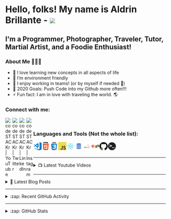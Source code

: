 # Hello, folks! My name is Aldrin Brillante -  <img src="https://raw.githubusercontent.com/MartinHeinz/MartinHeinz/master/wave.gif" width="30px">


## I'm a Programmer, Photographer, Traveler, Tutor, Martial Artist, and a Foodie Enthusiast!

### About Me 🙋🏻‍♂️
- 🔭 I love learning new concepts in all aspects of life
- 🌱 I’m environment friendly
- 👯 I enjoy working in teams! (or by myself if needed 🤣)
- 🥅 2020 Goals: Push Code into my Github more often!!! 
- ⚡ Fun fact: I am in love with traveling the world. 🌎

### Connect with me:

[<img align="left" alt="codeSTACKr | YouTube" width="22px" src="https://cdn.jsdelivr.net/npm/simple-icons@v3/icons/youtube.svg" />][youtube]
[<img align="left" alt="codeSTACKr | Twitter" width="22px" src="https://cdn.jsdelivr.net/npm/simple-icons@v3/icons/twitter.svg" />][twitter]
[<img align="left" alt="codeSTACKr | LinkedIn" width="22px" src="https://cdn.jsdelivr.net/npm/simple-icons@v3/icons/linkedin.svg" />][linkedin]
[<img align="left" alt="codeSTACKr | Instagram" width="22px" src="https://cdn.jsdelivr.net/npm/simple-icons@v3/icons/instagram.svg" />][instagram]

<br />

### Languages and Tools (Not the whole list):

[<img align="left" alt="Visual Studio Code" width="26px" src="https://raw.githubusercontent.com/github/explore/80688e429a7d4ef2fca1e82350fe8e3517d3494d/topics/visual-studio-code/visual-studio-code.png" />][githubrepos]
[<img align="left" alt="HTML5" width="26px" src="https://raw.githubusercontent.com/github/explore/80688e429a7d4ef2fca1e82350fe8e3517d3494d/topics/html/html.png" />][githubrepos]
[<img align="left" alt="CSS3" width="26px" src="https://raw.githubusercontent.com/github/explore/80688e429a7d4ef2fca1e82350fe8e3517d3494d/topics/css/css.png" />][githubrepos]
[<img align="left" alt="JavaScript" width="26px" src="https://raw.githubusercontent.com/github/explore/80688e429a7d4ef2fca1e82350fe8e3517d3494d/topics/javascript/javascript.png" />][githubrepos]
[<img align="left" alt="React" width="26px" src="https://raw.githubusercontent.com/github/explore/80688e429a7d4ef2fca1e82350fe8e3517d3494d/topics/react/react.png" />][githubrepos]
[<img align="left" alt="SQL" width="26px" src="https://raw.githubusercontent.com/github/explore/80688e429a7d4ef2fca1e82350fe8e3517d3494d/topics/sql/sql.png" />][githubrepos]
[<img align="left" alt="MySQL" width="26px" src="https://raw.githubusercontent.com/github/explore/80688e429a7d4ef2fca1e82350fe8e3517d3494d/topics/mysql/mysql.png" />][githubrepos]
[<img align="left" alt="Git" width="26px" src="https://raw.githubusercontent.com/github/explore/80688e429a7d4ef2fca1e82350fe8e3517d3494d/topics/git/git.png" />][githubrepos]
[<img align="left" alt="GitHub" width="26px" src="https://raw.githubusercontent.com/github/explore/78df643247d429f6cc873026c0622819ad797942/topics/github/github.png" />][githubrepos]
[<img align="left" alt="Terminal" width="26px" src="https://raw.githubusercontent.com/github/explore/80688e429a7d4ef2fca1e82350fe8e3517d3494d/topics/terminal/terminal.png" />][githubrepos]

<br />
<br />

---

<details>
  <summary>📺 Latest Youtube Videos</summary>
  
<!--START_SECTION:youtube activity-->
1. 📺 [her (ft. Palawan) || GoPro 6 Freediving in Palawan, Philippines](https://www.youtube.com/watch?v=oGTZlNMB37k)
<!--END_SECTION:youtube activity-->

➡️ [more videos...](https://www.youtube.com/channel/UCChZ5EKe0IipouRD0Jm37oA?view_as=subscriber)

</details>

---

<details>
  <summary>📕 Latest Blog Posts</summary>
  
<!--START_SECTION:activity-->
1. 📕 [001:Faulty Education](https://medium.com/@aldrinbrillante/areas-of-interest-9ddc60295569)
<!--END_SECTION:activity-->

➡️ [more Blog activity...](https://medium.com/@aldrinbrillante)

</details>

---

<details>
  <summary>:zap: Recent GitHub Activity</summary>
  
<!--START_SECTION:activity-->
1. 💪 [Created Complex Speech Recognition Chat Bot for MS Intensive (MS Hackathon)](https://github.com/aldrinbrillante/MS-Intensive-1.1)
<!--END_SECTION:activity-->

➡️ [more Github activity...](https://github.com/aldrinbrillante?tab=repositories)

</details>

---

<details>
  <summary>:zap: GitHub Stats</summary>

  [![Aldrin's Github Stats](https://github-readme-stats.vercel.app/api?username=aldrinbrillante)](https://github.com/aldrinbrillante/github-readme-stats)

  [![Aldrin's Programming Stats](https://github-readme-stats.vercel.app/api/top-langs/?username=aldrinbrillante&layout=compact)](https://github-readme-stats.vercel.app/api/top-langs/?username=aldrinbrillante&layout=compact)


</details>


[twitter]: https://twitter.com/drinbrillante
[youtube]: https://youtube.com/channel/UCChZ5EKe0IipouRD0Jm37oA
[instagram]: https://www.instagram.com/nirdla_/
[linkedin]: https://linkedin.com/
[githubrepos]: https://github.com/aldrinbrillante?tab=repositories